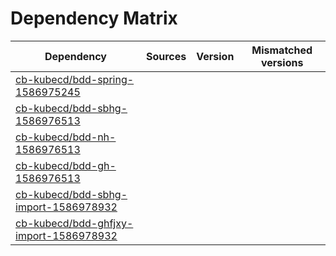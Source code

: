 # Dependency Matrix

Dependency | Sources | Version | Mismatched versions
---------- | ------- | ------- | -------------------
[cb-kubecd/bdd-spring-1586975245](https://github.com/cb-kubecd/bdd-spring-1586975245.git) |  | []() | 
[cb-kubecd/bdd-sbhg-1586976513](https://github.com/cb-kubecd/bdd-sbhg-1586976513.git) |  | []() | 
[cb-kubecd/bdd-nh-1586976513](https://github.com/cb-kubecd/bdd-nh-1586976513.git) |  | []() | 
[cb-kubecd/bdd-gh-1586976513](https://github.com/cb-kubecd/bdd-gh-1586976513.git) |  | []() | 
[cb-kubecd/bdd-sbhg-import-1586978932](https://github.com/cb-kubecd/bdd-sbhg-import-1586978932.git) |  | []() | 
[cb-kubecd/bdd-ghfjxy-import-1586978932](https://github.com/cb-kubecd/bdd-ghfjxy-import-1586978932.git) |  | []() | 
